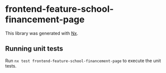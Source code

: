 # frontend-feature-school-financement-page

This library was generated with [Nx](https://nx.dev).

## Running unit tests

Run `nx test frontend-feature-school-financement-page` to execute the unit tests.
